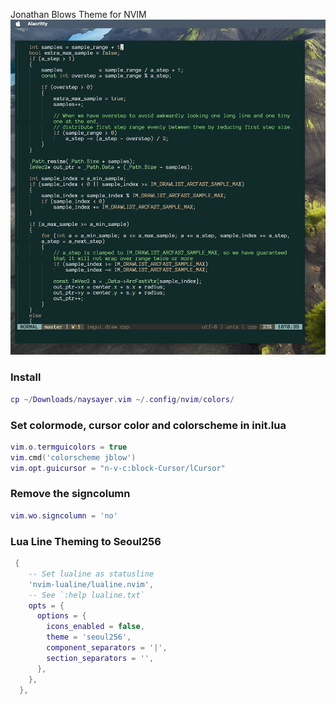 
Jonathan Blows Theme for NVIM
![Neovim Theme](https://github.com/hirokoclanger/j_blow_emacs_theme_nvim/blob/4d07c76201ed425f8bedd8a137337c876ea75d8c/j_blow_theme_nvim)
### Install
```lua
cp ~/Downloads/naysayer.vim ~/.config/nvim/colors/
```

### Set colormode, cursor color and colorscheme in init.lua
```lua
vim.o.termguicolors = true
vim.cmd('colorscheme jblow')
vim.opt.guicursor = "n-v-c:block-Cursor/lCursor"
```

### Remove the signcolumn
```lua
vim.wo.signcolumn = 'no'
```

### Lua Line Theming to Seoul256
```lua
 {
    -- Set lualine as statusline
    'nvim-lualine/lualine.nvim',
    -- See `:help lualine.txt`
    opts = {
      options = {
        icons_enabled = false,
        theme = 'seoul256',
        component_separators = '|',
        section_separators = '',
      },
    },
  },
```
